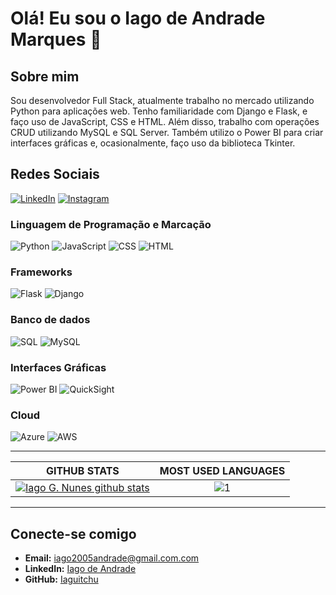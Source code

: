# Olá! Eu sou o Iago de Andrade Marques 👋

## Sobre mim
Sou desenvolvedor Full Stack, atualmente trabalho no mercado utilizando Python para aplicações web. Tenho familiaridade com Django e Flask, e faço uso de JavaScript, CSS e HTML. Além disso, trabalho com operações CRUD utilizando MySQL e SQL Server. Também utilizo o Power BI para criar interfaces gráficas e, ocasionalmente, faço uso da biblioteca Tkinter.

## Redes Sociais
[![LinkedIn](https://img.shields.io/badge/-LinkedIn-blue?style=flat-square&logo=Linkedin&logoColor=white)](https://www.linkedin.com/in/iago-de-andrade-marques/) [![Instagram](https://img.shields.io/badge/-Instagram-E4405F?style=flat-square&logo=Instagram&logoColor=white)](https://www.instagram.com/iaguitchu/)

### Linguagem de Programação e Marcação
![Python](https://img.shields.io/badge/-Python-3776AB?style=flat-square&logo=Python&logoColor=white) ![JavaScript](https://img.shields.io/badge/-JavaScript-F7DF1E?style=flat-square&logo=JavaScript&logoColor=black) ![CSS](https://img.shields.io/badge/-CSS3-1572B6?style=flat-square&logo=CSS3&logoColor=white) ![HTML](https://img.shields.io/badge/-HTML5-E34F26?style=flat-square&logo=HTML5&logoColor=white)


### Frameworks
![Flask](https://img.shields.io/badge/-Flask-000000?style=flat-square&logo=Flask&logoColor=white) ![Django](https://img.shields.io/badge/-Django-092E20?style=flat-square&logo=Django&logoColor=white)

### Banco de dados
![SQL](https://img.shields.io/badge/-SQL-4479A1?style=flat-square&logo=Microsoft-SQL-Server&logoColor=white) ![MySQL](https://img.shields.io/badge/-MySQL-4479A1?style=flat-square&logo=MySQL&logoColor=white)

### Interfaces Gráficas
![Power BI](https://img.shields.io/badge/-Power%20BI-F2C811?style=flat-square&logo=Power-BI&logoColor=white) ![QuickSight](https://img.shields.io/badge/-QuickSight-232F3E?style=flat-square&logo=Amazon-QuickSight&logoColor=white)



### Cloud
![Azure](https://img.shields.io/badge/-Azure-0078D4?style=flat-square&logo=Microsoft-Azure&logoColor=white) ![AWS](https://img.shields.io/badge/-AWS-232F3E?style=flat-square&logo=Amazon-AWS&logoColor=white)

---


<div align="center">
  
|GITHUB STATS|MOST USED LANGUAGES|
|:---:|:---:|
|[![Iago G. Nunes github stats](https://github-readme-stats.vercel.app/api?username=Iaguitchu&theme=midnight-purple&show_icons=true&count_private=true&hide_title=true)](https://github.com/anuraghazra/github-readme-stats)|![1](https://github-readme-stats.vercel.app/api/top-langs/?username=Iaguitchu&hide=C%23&theme=midnight-purple&layout=compact&langs_count=8&hide_title=true)

</div>

---
 

## Conecte-se comigo
- **Email:** iago2005andrade@gmail.com.com
- **LinkedIn:** [Iago de Andrade](https://www.linkedin.com/in/iago-de-andrade-marques/)
- **GitHub:** [Iaguitchu](https://github.com/Iaguitchu)
